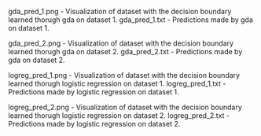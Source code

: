 gda_pred_1.png - Visualization of dataset with the decision boundary learned thorugh gda on dataset 1.
gda_pred_1.txt - Predictions made by gda on dataset 1.

gda_pred_2.png - Visualization of dataset with the decision boundary learned thorugh gda on dataset 2.
gda_pred_2.txt - Predictions made by gda on dataset 2.

logreg_pred_1.png - Visualization of dataset with the decision boundary learned thorugh logistic regression on dataset 1.
logreg_pred_1.txt - Predictions made by logistic regression on dataset 1.

logreg_pred_2.png - Visualization of dataset with the decision boundary learned thorugh logistic regression on dataset 2.
logreg_pred_2.txt - Predictions made by logistic regression on dataset 2.

